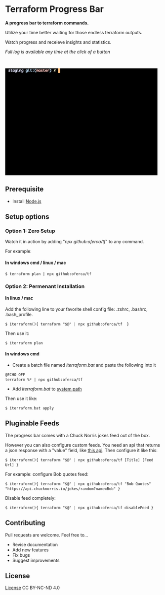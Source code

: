 # Terraform Progress Bar
**A progress bar to terraform commands.**

Utilize your time better waiting for those endless terraform outputs.

Watch progress and receieve insights and statistics.

*Full log is available any time at the click of a button*

  
<br/>

![](https://github.com/oferca/tf/blob/main/demo.gif)

## Prerequisite
* Install [Node.js](https://nodejs.org/)


## Setup options
### Option 1: Zero Setup
Watch it in action by adding "*npx github:oferca/tf*" to any command.

For example:

####  In windows cmd / linux / mac 
```
$ terraform plan | npx github:oferca/tf
```

### Option 2: Permenant Installation
#### In linux / mac 
Add the following line to your favorite shell config file: .zshrc, .bashrc, .bash_profile.
```
$ iterraform(){ terraform "$@" | npx github:oferca/tf  }
```
Then use it:
```
$ iterraform plan
```

#### In windows cmd 
* Create a batch file named *iterraform.bat* and paste the following into it
```
@ECHO OFF 
terraform %* | npx github:oferca/tf
```
* Add *iterraform.bat* to [system path](https://www.mathworks.com/matlabcentral/answers/94933-how-do-i-edit-my-system-path-in-windows)

Then use it like:
```
$ iterraform.bat apply
```
## Pluginable Feeds
The progress bar comes with a Chuck Norris jokes feed out of the box.

However you can also configure custom feeds. You need an api that returns a json response with a "value" field, like [this api](https://api.chucknorris.io/).
Then configure it like this:

```
$ iterraform(){ terraform "$@" | npx github:oferca/tf [Title] [Feed Url] }
```
For example: configure Bob quotes feed:
```
$ iterraform(){ terraform "$@" | npx github:oferca/tf "Bob Quotes" "https://api.chucknorris.io/jokes/random?name=Bob" }
```
Disable feed completely:
```
$ iterraform(){ terraform "$@" | npx github:oferca/tf disableFeed }
```

## Contributing

Pull requests are welcome. Feel free to...

- Revise documentation
- Add new features
- Fix bugs
- Suggest improvements

## License
[License](https://htmlpreview.github.io/?https://github.com/oferca/tf/blob/main/LICENSE) CC BY-NC-ND 4.0 <img src="https://encrypted-tbn0.gstatic.com/images?q=tbn:ANd9GcQz6HUcjVjf9BcSd19ld6N-catKylrVJSOU6A&usqp=CAU" height="12" width="55" />
